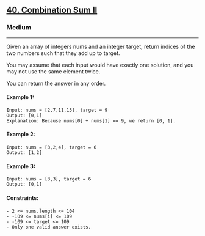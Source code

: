 [40. Combination Sum II](https://leetcode.com/problems/combination-sum-ii/?envType=daily-question&envId=2024-08-13)
---------------------------------------------------------------------------------------------------------------------------------------------

### Medium
---------------------------------------------------------------------------------------------------------------------------------------------

Given an array of integers nums and an integer target, return indices of the two numbers such that they add up to target.

You may assume that each input would have exactly one solution, and you may not use the same element twice.

You can return the answer in any order.

#### Example 1:
```
Input: nums = [2,7,11,15], target = 9
Output: [0,1]
Explanation: Because nums[0] + nums[1] == 9, we return [0, 1].
```
#### Example 2: 
```
Input: nums = [3,2,4], target = 6
Output: [1,2]
```
#### Example 3:
```
Input: nums = [3,3], target = 6
Output: [0,1]
``` 
#### Constraints:
```
- 2 <= nums.length <= 104
- -109 <= nums[i] <= 109
- -109 <= target <= 109
- Only one valid answer exists.
```
